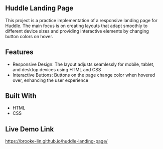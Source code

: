 **Huddle Landing Page**
-
This project is a practice implementation of a responsive landing page for Huddle. The main focus is on creating layouts that adapt smoothly to different device sizes and 
providing interactive elements by changing button colors on hover.

**Features**
-
* Responsive Design: The layout adjusts seamlessly for mobile, tablet, and desktop devices using HTML and CSS
* Interactive Buttons: Buttons on the page change color when hovered over, enhancing the user experience

**Built With**
-
* HTML
* CSS

**Live Demo Link**
-
https://brooke-lin.github.io/huddle-landing-page/
